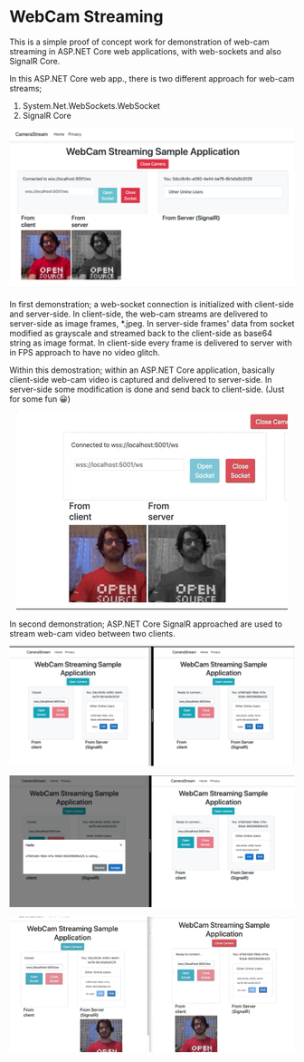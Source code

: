 # WebCam Streaming
 
This is a simple proof of concept work for demonstration of web-cam streaming in ASP.NET Core web applications, with web-sockets and also SignalR Core.
 
In this ASP.NET Core web app., there is two different approach for web-cam streams;

1. System.Net.WebSockets.WebSocket
2. SignalR Core

<p align="center"><img src="https://github.com/ardacetinkaya/WebCam-Streaming/blob/master/Example-1.png" width="650px"/></p>


In first demonstration; a web-socket connection is initialized with client-side and server-side. In client-side, the web-cam streams are delivered to server-side as image frames, *.jpeg. In server-side frames' data from socket modified as grayscale and streamed back to the client-side as base64 string as image format. In client-side every frame is delivered to server with in FPS approach to have no video glitch. 

Within this demostration; within an ASP.NET Core application, basically client-side web-cam video is captured and delivered to server-side. In server-side some modification is done and send back to client-side. (Just for some fun 😀)

 <p align="center"><img src="https://github.com/ardacetinkaya/WebCam-Streaming/blob/master/Example-1.gif"/></p>


In second demonstration; ASP.NET Core SignalR approached are used to stream web-cam video between two clients.

 
<p align="center"><img src="https://github.com/ardacetinkaya/WebCam-Streaming/blob/master/Example-2.png"/></p>
<p align="center"><img src="https://github.com/ardacetinkaya/WebCam-Streaming/blob/master/Example-3.png"/></p>



 <img src="https://github.com/ardacetinkaya/WebCam-Streaming/blob/master/Example-2.gif"/>
 
